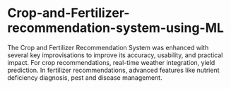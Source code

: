 # Crop-and-Fertilizer-recommendation-system-using-ML
The Crop and Fertilizer Recommendation System was enhanced with several key improvisations to improve its accuracy, usability, and practical impact. For crop recommendations, real-time weather integration, yield prediction. In fertilizer recommendations, advanced features like nutrient deficiency diagnosis, pest and disease management.
